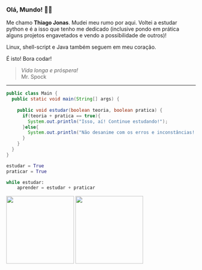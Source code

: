 ### Olá, Mundo! 🖖🏽

<!--
**tjbass2021/tjbass2021** is a ✨ _special_ ✨ repository because its `README.md` (this file) appears on your GitHub profile.

Here are some ideas to get you started:

- 🔭 I’m currently working on ...
- 🌱 I’m currently learning ...
- 👯 I’m looking to collaborate on ...
- 🤔 I’m looking for help with ...
- 💬 Ask me about ...
- 📫 How to reach me: ...
- 😄 Pronouns: ...
- ⚡ Fun fact: ...
-->
Me chamo **Thiago Jonas**. Mudei meu rumo por aqui. Voltei a estudar python e é a isso que tenho me dedicado (inclusive pondo em prática alguns projetos engavetados e vendo a possibilidade de outros)!

Linux, shell-script e Java também seguem em meu coração.

É isto! Bora codar!

> *Vida longa e próspera!*
> <br>          Mr. Spock

---


~~~java
public class Main {
  public static void main(String[] args) {
    
    public void estudar(boolean teoria, boolean pratica) {
      if(teoria + pratica == true){
        System.out.println("Isso, aí! Continue estudando!");
      }else{
        System.out.println("Não desanime com os erros e inconstâncias! Siga adiante!");
      }
    }
  }
}
~~~

~~~python
estudar = True
praticar = True

while estudar:
    aprender = estudar + praticar
~~~
<div style="inline-block" id="status">
    <img height="180cm" src="https://github-readme-stats.vercel.app/api?username=tjbass2021&show_icons=true&theme=tokyonight">
    <img height="180cm" src="https://github-readme-stats.vercel.app/api/top-langs/?username=tjbass2021&layout=compact&theme=tokyonight">
</div>
